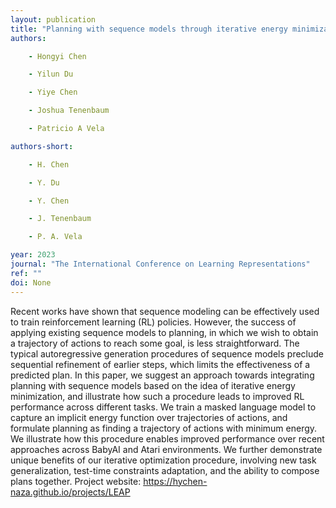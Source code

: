 ```yaml
---
layout: publication
title: "Planning with sequence models through iterative energy minimization"
authors:

    - Hongyi Chen

    - Yilun Du

    - Yiye Chen

    - Joshua Tenenbaum

    - Patricio A Vela

authors-short:

    - H. Chen

    - Y. Du

    - Y. Chen

    - J. Tenenbaum

    - P. A. Vela

year: 2023
journal: "The International Conference on Learning Representations"
ref: ""
doi: None
---
```


Recent works have shown that sequence modeling can be effectively used to train reinforcement learning (RL) policies. However, the success of applying existing sequence models to planning, in which we wish to obtain a trajectory of actions to reach some goal, is less straightforward. The typical autoregressive generation procedures of sequence models preclude sequential refinement of earlier steps, which limits the effectiveness of a predicted plan. In this paper, we suggest an approach towards integrating planning with sequence models based on the idea of iterative energy minimization, and illustrate how such a procedure leads to improved RL performance across different tasks. We train a masked language model to capture an implicit energy function over trajectories of actions, and formulate planning as finding a trajectory of actions with minimum energy. We illustrate how this procedure enables improved performance over recent approaches across BabyAI and Atari environments. We further demonstrate unique benefits of our iterative optimization procedure, involving new task generalization, test-time constraints adaptation, and the ability to compose plans together. Project website: https://hychen-naza.github.io/projects/LEAP
    
